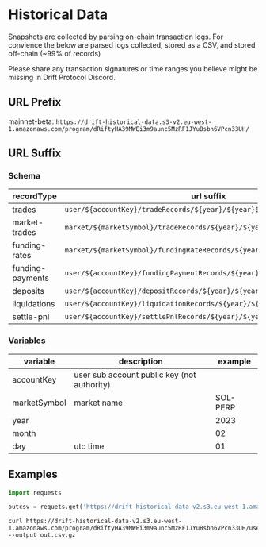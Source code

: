 # Historical Data

Snapshots are collected by parsing on-chain transaction logs. For convience the below are parsed logs collected, stored as a CSV, and stored off-chain (~99% of records)

Please share any transaction signatures or time ranges you believe might be missing in Drift Protocol Discord.

## URL Prefix
mainnet-beta:  `https://drift-historical-data.s3-v2.eu-west-1.amazonaws.com/program/dRiftyHA39MWEi3m9aunc5MzRF1JYuBsbn6VPcn33UH/`

<!-- devnet: `https://drift-historical-data.s3.us-east-1.amazonaws.com/program/dRiftyHA39MWEi3m9aunc5MzRF1JYuBsbn6VPcn33UH/` -->

## URL Suffix

### Schema
| recordType | url suffix |
| --- | --- |
| trades | `user/${accountKey}/tradeRecords/${year}/${year}${month}${day}` |
| market-trades | `market/${marketSymbol}/tradeRecords/${year}/${year}${month}${day}` |
| funding-rates | `market/${marketSymbol}/fundingRateRecords/${year}/${year}${month}${day}` |
| funding-payments | `user/${accountKey}/fundingPaymentRecords/${year}/${year}${month}${day}` |
| deposits | `user/${accountKey}/depositRecords/${year}/${year}${month}${day}` |
| liquidations | `user/${accountKey}/liquidationRecords/${year}/${year}${month}${day}` |
| settle-pnl | `user/${accountKey}/settlePnlRecords/${year}/${year}${month}${day}` |

### Variables
| variable | description | example |
| --- | --- | --- |
| accountKey | user sub account public key (not authority) | |
| marketSymbol | market name | SOL-PERP |
| year |  | 2023 |
| month |  | 02 |
| day | utc time | 01 | 


## Examples


```python
import requests

outcsv = requets.get('https://drift-historical-data-v2.s3.eu-west-1.amazonaws.com/program/dRiftyHA39MWEi3m9aunc5MzRF1JYuBsbn6VPcn33UH/user/FrEFAwxdrzHxgc7S4cuFfsfLmcg8pfbxnkCQW83euyCS/tradeRecords/2023/20230201')'
```

```shell
curl https://drift-historical-data-v2.s3.eu-west-1.amazonaws.com/program/dRiftyHA39MWEi3m9aunc5MzRF1JYuBsbn6VPcn33UH/user/FrEFAwxdrzHxgc7S4cuFfsfLmcg8pfbxnkCQW83euyCS/tradeRecords/2023/20230201 --output out.csv.gz
```